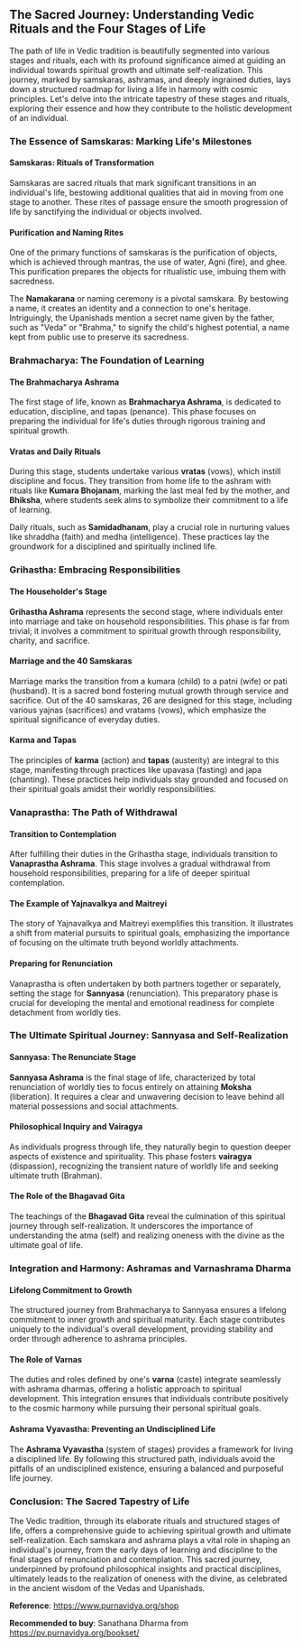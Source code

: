 
## The Sacred Journey: Understanding Vedic Rituals and the Four Stages of Life

The path of life in Vedic tradition is beautifully segmented into various stages and rituals, each with its profound significance aimed at guiding an individual towards spiritual growth and ultimate self-realization. This journey, marked by samskaras, ashramas, and deeply ingrained duties, lays down a structured roadmap for living a life in harmony with cosmic principles. Let's delve into the intricate tapestry of these stages and rituals, exploring their essence and how they contribute to the holistic development of an individual.

### The Essence of Samskaras: Marking Life's Milestones

#### Samskaras: Rituals of Transformation

Samskaras are sacred rituals that mark significant transitions in an individual's life, bestowing additional qualities that aid in moving from one stage to another. These rites of passage ensure the smooth progression of life by sanctifying the individual or objects involved.

#### Purification and Naming Rites

One of the primary functions of samskaras is the purification of objects, which is achieved through mantras, the use of water, Agni (fire), and ghee. This purification prepares the objects for ritualistic use, imbuing them with sacredness.

The **Namakarana** or naming ceremony is a pivotal samskara. By bestowing a name, it creates an identity and a connection to one's heritage. Intriguingly, the Upanishads mention a secret name given by the father, such as "Veda" or "Brahma," to signify the child's highest potential, a name kept from public use to preserve its sacredness.

### Brahmacharya: The Foundation of Learning

#### The Brahmacharya Ashrama

The first stage of life, known as **Brahmacharya Ashrama**, is dedicated to education, discipline, and tapas (penance). This phase focuses on preparing the individual for life's duties through rigorous training and spiritual growth.

#### Vratas and Daily Rituals

During this stage, students undertake various **vratas** (vows), which instill discipline and focus. They transition from home life to the ashram with rituals like **Kumara Bhojanam**, marking the last meal fed by the mother, and **Bhiksha**, where students seek alms to symbolize their commitment to a life of learning.

Daily rituals, such as **Samidadhanam**, play a crucial role in nurturing values like shraddha (faith) and medha (intelligence). These practices lay the groundwork for a disciplined and spiritually inclined life.

### Grihastha: Embracing Responsibilities

#### The Householder's Stage

**Grihastha Ashrama** represents the second stage, where individuals enter into marriage and take on household responsibilities. This phase is far from trivial; it involves a commitment to spiritual growth through responsibility, charity, and sacrifice.

#### Marriage and the 40 Samskaras

Marriage marks the transition from a kumara (child) to a patni (wife) or pati (husband). It is a sacred bond fostering mutual growth through service and sacrifice. Out of the 40 samskaras, 26 are designed for this stage, including various yajnas (sacrifices) and vratams (vows), which emphasize the spiritual significance of everyday duties.

#### Karma and Tapas

The principles of **karma** (action) and **tapas** (austerity) are integral to this stage, manifesting through practices like upavasa (fasting) and japa (chanting). These practices help individuals stay grounded and focused on their spiritual goals amidst their worldly responsibilities.

### Vanaprastha: The Path of Withdrawal

#### Transition to Contemplation

After fulfilling their duties in the Grihastha stage, individuals transition to **Vanaprastha Ashrama**. This stage involves a gradual withdrawal from household responsibilities, preparing for a life of deeper spiritual contemplation.

#### The Example of Yajnavalkya and Maitreyi

The story of Yajnavalkya and Maitreyi exemplifies this transition. It illustrates a shift from material pursuits to spiritual goals, emphasizing the importance of focusing on the ultimate truth beyond worldly attachments.

#### Preparing for Renunciation

Vanaprastha is often undertaken by both partners together or separately, setting the stage for **Sannyasa** (renunciation). This preparatory phase is crucial for developing the mental and emotional readiness for complete detachment from worldly ties.

### The Ultimate Spiritual Journey: Sannyasa and Self-Realization

#### Sannyasa: The Renunciate Stage

**Sannyasa Ashrama** is the final stage of life, characterized by total renunciation of worldly ties to focus entirely on attaining **Moksha** (liberation). It requires a clear and unwavering decision to leave behind all material possessions and social attachments.

#### Philosophical Inquiry and Vairagya

As individuals progress through life, they naturally begin to question deeper aspects of existence and spirituality. This phase fosters **vairagya** (dispassion), recognizing the transient nature of worldly life and seeking ultimate truth (Brahman).

#### The Role of the Bhagavad Gita

The teachings of the **Bhagavad Gita** reveal the culmination of this spiritual journey through self-realization. It underscores the importance of understanding the atma (self) and realizing oneness with the divine as the ultimate goal of life.

### Integration and Harmony: Ashramas and Varnashrama Dharma

#### Lifelong Commitment to Growth

The structured journey from Brahmacharya to Sannyasa ensures a lifelong commitment to inner growth and spiritual maturity. Each stage contributes uniquely to the individual's overall development, providing stability and order through adherence to ashrama principles.

#### The Role of Varnas

The duties and roles defined by one's **varna** (caste) integrate seamlessly with ashrama dharmas, offering a holistic approach to spiritual development. This integration ensures that individuals contribute positively to the cosmic harmony while pursuing their personal spiritual goals.

#### Ashrama Vyavastha: Preventing an Undisciplined Life

The **Ashrama Vyavastha** (system of stages) provides a framework for living a disciplined life. By following this structured path, individuals avoid the pitfalls of an undisciplined existence, ensuring a balanced and purposeful life journey.

### Conclusion: The Sacred Tapestry of Life

The Vedic tradition, through its elaborate rituals and structured stages of life, offers a comprehensive guide to achieving spiritual growth and ultimate self-realization. Each samskara and ashrama plays a vital role in shaping an individual's journey, from the early days of learning and discipline to the final stages of renunciation and contemplation. This sacred journey, underpinned by profound philosophical insights and practical disciplines, ultimately leads to the realization of oneness with the divine, as celebrated in the ancient wisdom of the Vedas and Upanishads.


**Reference**: https://www.purnavidya.org/shop

**Recommended to buy**: Sanathana Dharma from https://pv.purnavidya.org/bookset/